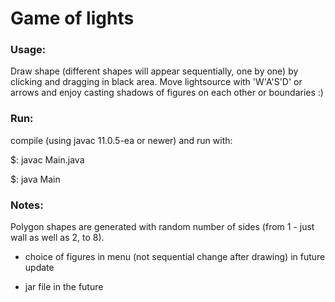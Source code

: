 # Game of lights

### Usage:

Draw shape (different shapes will appear sequentially, one by one) by clicking and dragging in black area. Move lightsource with 'W'A'S'D' or arrows and enjoy casting shadows of figures on each other or boundaries :)


### Run:

compile (using javac 11.0.5-ea or newer) and run with:

$: javac Main.java 

$: java Main


### Notes:

Polygon shapes are generated with random number of  sides (from 1 - just wall as well as 2, to 8).


* choice of figures in menu (not sequential change after drawing) in future update

* jar file in the future


